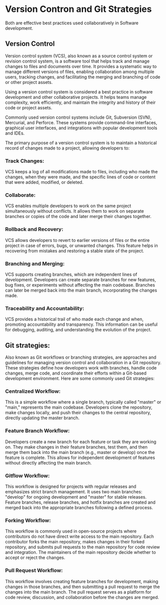 # Version Contron and Git Strategies

Both are effective best practices used collaboratively in Software development.

## Version Control
Version control system (VCS), also known as a source control system or revision control system, is a software tool that helps track and manage changes to files and documents over time. It provides a systematic way to manage different versions of files, enabling collaboration among multiple users, tracking changes, and facilitating the merging and branching of code or other project assets.

Using a version control system is considered a best practice in software development and other collaborative projects. It helps teams manage complexity, work efficiently, and maintain the integrity and history of their code or project assets.

Commonly used version control systems include Git, Subversion (SVN), Mercurial, and Perforce. These systems provide command-line interfaces, graphical user interfaces, and integrations with popular development tools and IDEs.

The primary purpose of a version control system is to maintain a historical record of changes made to a project, allowing developers to:

### Track Changes: 
VCS keeps a log of all modifications made to files, including who made the changes, when they were made, and the specific lines of code or content that were added, modified, or deleted.

### Collaborate: 
VCS enables multiple developers to work on the same project simultaneously without conflicts. It allows them to work on separate branches or copies of the code and later merge their changes together.

### Rollback and Recovery:
VCS allows developers to revert to earlier versions of files or the entire project in case of errors, bugs, or unwanted changes. This feature helps in recovering from mistakes and restoring a stable state of the project.

### Branching and Merging: 
VCS supports creating branches, which are independent lines of development. Developers can create separate branches for new features, bug fixes, or experiments without affecting the main codebase. Branches can later be merged back into the main branch, incorporating the changes made.

### Traceability and Accountability: 
VCS provides a historical trail of who made each change and when, promoting accountability and transparency. This information can be useful for debugging, auditing, and understanding the evolution of the project.

## Git strategies: 
Also known as Git workflows or branching strategies, are approaches and guidelines for managing version control and collaboration in a Git repository. These strategies define how developers work with branches, handle code changes, merge code, and coordinate their efforts within a Git-based development environment. Here are some commonly used Git strategies:

### Centralized Workflow: 
This is a simple workflow where a single branch, typically called "master" or "main," represents the main codebase. Developers clone the repository, make changes locally, and push their changes to the central repository, directly updating the master branch.

### Feature Branch Workflow: 
Developers create a new branch for each feature or task they are working on. They make changes in their feature branches, test them, and then merge them back into the main branch (e.g., master or develop) once the feature is complete. This allows for independent development of features without directly affecting the main branch.

### Gitflow Workflow: 
This workflow is designed for projects with regular releases and emphasizes strict branch management. It uses two main branches: "develop" for ongoing development and "master" for stable releases. Feature branches, release branches, and hotfix branches are created and merged back into the appropriate branches following a defined process.

### Forking Workflow: 
This workflow is commonly used in open-source projects where contributors do not have direct write access to the main repository. Each contributor forks the main repository, makes changes in their forked repository, and submits pull requests to the main repository for code review and integration. The maintainers of the main repository decide whether to accept or reject the changes.

### Pull Request Workflow: 
This workflow involves creating feature branches for development, making changes in those branches, and then submitting a pull request to merge the changes into the main branch. The pull request serves as a platform for code review, discussion, and collaboration before the changes are merged.








